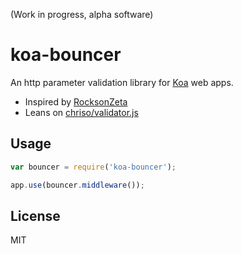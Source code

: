 (Work in progress, alpha software)

# koa-bouncer

An http parameter validation library for [Koa](http://koajs.com) web apps.

- Inspired by [RocksonZeta](https://github.com/RocksonZeta/koa-validate)
- Leans on [chriso/validator.js](https://github.com/chriso/validator.js)

## Usage

``` javascript
var bouncer = require('koa-bouncer');

app.use(bouncer.middleware());
```

## License

MIT
